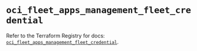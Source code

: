 # `oci_fleet_apps_management_fleet_credential`

Refer to the Terraform Registry for docs: [`oci_fleet_apps_management_fleet_credential`](https://registry.terraform.io/providers/oracle/oci/7.19.0/docs/resources/fleet_apps_management_fleet_credential).
